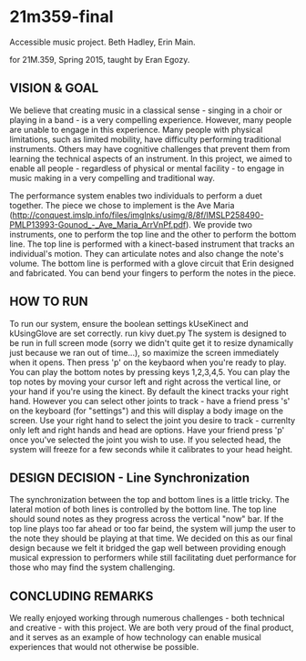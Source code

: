 # 21m359-final
Accessible music project.
Beth Hadley, Erin Main.

for 21M.359, Spring 2015, taught by Eran Egozy.

## VISION & GOAL
We believe that creating music in a classical sense - singing in a choir or playing in a band - is a very compelling experience. However, many people are unable to engage in this experience. Many people with physical limitations, such as limited mobility, have difficulty performing traditional instruments. Others may have cognitive challenges that prevent them from learning the technical aspects of an instrument. In this project, we aimed to enable all people - regardless of physical or mental facility - to engage in music making in a very compelling and traditional way.

The performance system enables two individuals to perform a duet together. The piece we chose to implement is the Ave Maria (http://conquest.imslp.info/files/imglnks/usimg/8/8f/IMSLP258490-PMLP13993-Gounod_-_Ave_Maria_ArrVnPf.pdf). We provide two instruments, one to perform the top line and the other to perform the bottom line. The top line is performed with a kinect-based instrument that tracks an individual's motion. They can articulate notes and also change the note's volume. The bottom line is performed with a glove circuit that Erin designed and fabricated. You can bend your fingers to perform the notes in the piece.

## HOW TO RUN
To run our system, ensure the boolean settings kUseKinect and kUsingGlove are set correctly. run kivy duet.py The system is designed to be run in full screen mode (sorry we didn't quite get it to resize dynamically just because we ran out of time...), so maximize the screen immediately when it opens. Then press 'p' on the keybaord when you're ready to play. You can play the bottom notes by pressing keys 1,2,3,4,5. You can play the top notes by moving your cursor left and right across the vertical line, or your hand if you're using the kinect. By default the kinect tracks your right hand. However you can select other joints to track - have a friend press 's' on the keyboard (for "settings") and this will display a body image on the screen. Use your right hand to select the joint you desire to track - currenlty only left and right hands and head are options. Have your friend press 'p' once you've selected the joint you wish to use. If you selected head, the system will freeze for a few seconds while it calibrates to your head height.

## DESIGN DECISION - Line Synchronization
The synchronization between the top and bottom lines is a little tricky. The lateral motion of both lines is controlled by the bottom line. The top line should sound notes as they progress across the vertical "now" bar. If the top line plays too far ahead or too far beind, the system will jump the user to the note they should be playing at that time. We decided on this as our final design because we felt it bridged the gap well between providing enough musical expression to performers while still facilitating duet performance for those who may find the system challenging.

## CONCLUDING REMARKS
We really enjoyed working through numerous challenges - both technical and creative - with this project. We are both very proud of the final product, and it serves as an example of how technology can enable musical experiences that would not otherwise be possible.